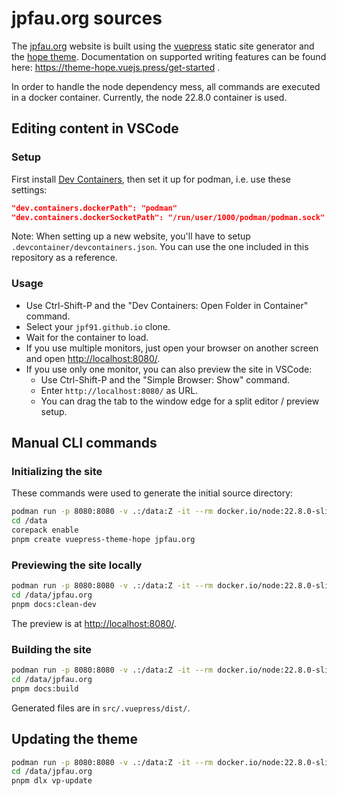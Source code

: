# jpfau.org sources

The [jpfau.org](jpfau.org) website is built using the [vuepress](https://vuepress.vuejs.org/) static site generator and the [hope theme](https://theme-hope.vuejs.press/). 
Documentation on supported writing features can be found here: https://theme-hope.vuejs.press/get-started .

In order to handle the node dependency mess, all commands are executed in a docker container. Currently, the node 22.8.0 container is used.

## Editing content in VSCode

### Setup
First install [Dev Containers](https://marketplace.visualstudio.com/items?itemName=ms-vscode-remote.remote-containers), then set it up for podman, i.e. use these settings:
```json
"dev.containers.dockerPath": "podman"
"dev.containers.dockerSocketPath": "/run/user/1000/podman/podman.sock"
```

Note: When setting up a new website, you'll have to setup `.devcontainer/devcontainers.json`.
You can use the one included in this repository as a reference.

### Usage

* Use Ctrl-Shift-P and the "Dev Containers: Open Folder in Container" command.
* Select your `jpf91.github.io` clone.
* Wait for the container to load.
* If you use multiple monitors, just open your browser on another screen and open [http://localhost:8080/](http://localhost:8080/).
* If you use only one monitor, you can also preview the site in VSCode:
  * Use Ctrl-Shift-P and the "Simple Browser: Show" command.
  * Enter `http://localhost:8080/` as URL.
  * You can drag the tab to the window edge for a split editor / preview setup.

## Manual CLI commands

### Initializing the site

These commands were used to generate the initial source directory:
```bash
podman run -p 8080:8080 -v .:/data:Z -it --rm docker.io/node:22.8.0-slim /bin/bash
cd /data
corepack enable
pnpm create vuepress-theme-hope jpfau.org
```

### Previewing the site locally
```bash
podman run -p 8080:8080 -v .:/data:Z -it --rm docker.io/node:22.8.0-slim /bin/bash
cd /data/jpfau.org
pnpm docs:clean-dev
```

The preview is at [http://localhost:8080/](http://localhost:8080/).

### Building the site
```bash
podman run -p 8080:8080 -v .:/data:Z -it --rm docker.io/node:22.8.0-slim /bin/bash
cd /data/jpfau.org
pnpm docs:build
```

Generated files are in `src/.vuepress/dist/`.

## Updating the theme
```bash
podman run -p 8080:8080 -v .:/data:Z -it --rm docker.io/node:22.8.0-slim /bin/bash
cd /data/jpfau.org
pnpm dlx vp-update
```